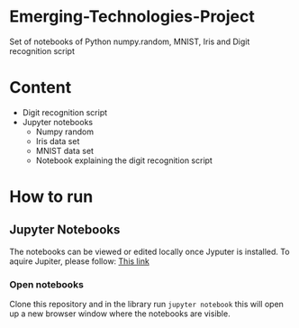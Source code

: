 # Emerging-Technologies-Project
Set of notebooks of Python numpy.random, MNIST, Iris and Digit recognition script

# Content
* Digit recognition script
* Jupyter notebooks
  * Numpy random
  * Iris data set
  * MNIST data set
  * Notebook explaining the digit recognition script

# How to run
## Jupyter Notebooks
The notebooks can be viewed or edited locally once Jyputer is installed. To aquire Jupiter, please follow: [This link](http://jupyter.org/install.html)
### Open notebooks
Clone this repository and in the library run ```jupyter notebook``` this will open up a new browser window where the notebooks are visible. 
